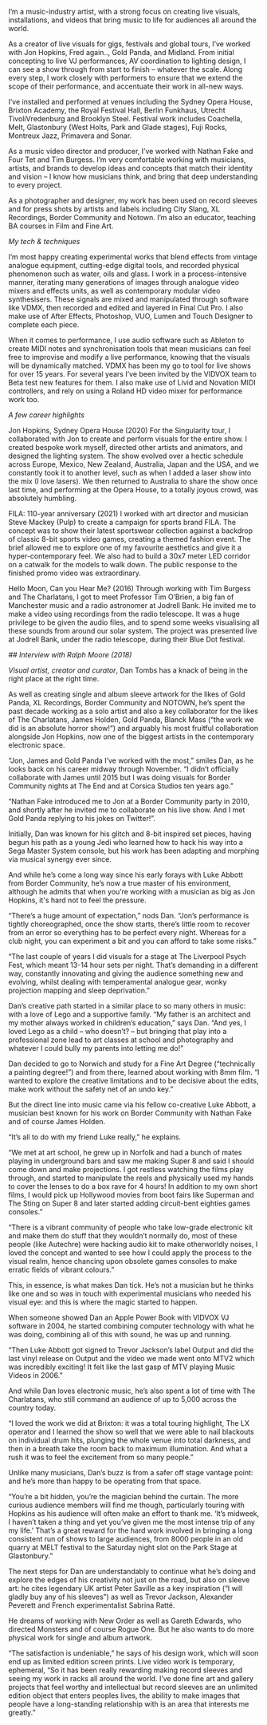 I’m a music-industry artist, with a strong focus on creating live visuals, installations, and videos that bring music to life for audiences all around the world. 

As a creator of live visuals for gigs, festivals and global tours, I’ve worked with Jon Hopkins, Fred again.., Gold Panda, and Midland. From initial concepting to live VJ performances, AV coordination to lighting design, I can see a show through from start to finish – whatever the scale. Along every step, I work closely with performers to ensure that we extend the scope of their performance, and accentuate their work in all-new ways. 

I’ve installed and performed at venues including the Sydney Opera House, Brixton Academy, the Royal Festival Hall, Berlin Funkhaus, Utrecht TivoliVredenburg and Brooklyn Steel. Festival work includes Coachella, Melt, Glastonbury (West Holts, Park and Glade stages), Fuji Rocks, Montreux Jazz, Primavera and Sonar. 

As a music video director and producer, I’ve worked with Nathan Fake and Four Tet and Tim Burgess. I’m very comfortable working with musicians, artists, and brands to develop ideas and concepts that match their identity and vision – I know how musicians think, and bring that deep understanding to every project. 

As a photographer and designer, my work has been used on record sleeves and for press shots by artists and labels including City Slang, XL Recordings, Border Community and Notown. I’m also an educator, teaching BA courses in Film and Fine Art. 

_My tech & techniques_

I’m most happy creating experimental works that blend effects from vintage analogue equipment, cutting-edge digital tools, and recorded physical phenomenon such as water, oils and glass. I work in a process-intensive manner, iterating many generations of images through analogue video mixers and effects units, as well as contemporary modular video synthesisers. These signals are mixed and manipulated through software like VDMX, then recorded and edited and layered in Final Cut Pro. I also make use of After Effects, Photoshop, VUO, Lumen and Touch Designer to complete each piece. 

When it comes to performance, I use audio software such as Ableton to create MIDI notes and synchronisation tools that mean musicians can feel free to improvise and modify a live performance, knowing that the visuals will be dynamically matched. VDMX has been my go to tool for live shows for over 15 years. For several years I’ve been invited by the VIDVOX team to Beta test new features for them. I also make use of Livid and Novation MIDI controllers, and rely on using a Roland HD video mixer for performance work too. 

_A few career highlights_

Jon Hopkins, Sydney Opera House (2020)
For the Singularity tour, I collaborated with Jon to create and perform visuals for the entire show. I created bespoke work myself, directed other artists and animators, and designed the lighting system. The show evolved over a hectic schedule across Europe, Mexico, New Zealand, Australia,  Japan and the USA, and we constantly took it to another level, such as when I added a laser show into the mix (I love lasers). We then returned to Australia to share the show once last time, and performing at the Opera House, to a totally joyous crowd, was absolutely humbling. 

FILA: 110-year anniversary (2021)
I worked with art director and musician Steve Mackey (Pulp) to create a campaign for sports brand FILA. The concept was to show their latest sportswear collection against a backdrop of classic 8-bit sports video games, creating a themed fashion event. The brief allowed me to explore one of my favourite aesthetics and give it a hyper-contemporary feel. We also had to build a 30x7 meter LED corridor on a catwalk for the models to walk down. The public response to the finished promo video was extraordinary. 

Hello Moon, Can you Hear Me? (2016)
Through working with Tim Burgess and The Charlatans, I got to meet Professor Tim O’Brien, a big fan of Manchester music and a radio astronomer at Jodrell Bank. He invited me to make a video using recordings from the radio telescope. It was a huge privilege to be given the audio files, and to spend some weeks visualising all these sounds from around our solar system. The project was presented live at Jodrell Bank, under the radio telescope, during their Blue Dot festival. 

_## Interview with Ralph Moore (2018)_

_Visual artist, creator and curator_, Dan Tombs has a knack of being in the right place at the right time.

As well as creating single and album sleeve artwork for the likes of Gold Panda, XL Recordings, Border Community and NOTOWN, he’s spent the past decade working as a solo artist and also a key collaborator for the likes of The Charlatans, James Holden, Gold Panda, Blanck Mass (“the work we did is an absolute horror show!“) and arguably his most fruitful collaboration alongside Jon Hopkins, now one of the biggest artists in the contemporary electronic space.

“Jon, James and Gold Panda I’ve worked with the most,” smiles Dan, as he looks back on his career midway through November. “I didn’t officially collaborate with James until 2015 but I was doing visuals for Border Community nights at The End and at Corsica Studios ten years ago.”

“Nathan Fake introduced me to Jon at a Border Community party in 2010, and shortly after he invited me to collaborate on his live show. And I met Gold Panda replying to his jokes on Twitter!”.

Initially, Dan was known for his glitch and 8-bit inspired set pieces, having begun his path as a young Jedi who learned how to hack his way into a Sega Master System console, but his work has been adapting and morphing via musical synergy ever since.

And while he’s come a long way since his early forays with Luke Abbott from Border Community, he’s now a true master of his environment, although he admits that when you’re working with a musician as big as Jon Hopkins, it's hard not to feel the pressure.

“There’s a huge amount of expectation,” nods Dan. “Jon’s performance is tightly choreographed, once the show starts, there’s little room to recover from an error so everything has to be perfect every night. Whereas for a club night, you can experiment a bit and you can afford to take some risks.”

“The last couple of years I did visuals for a stage at The Liverpool Psych Fest, which meant 13-14 hour sets per night. That’s demanding in a different way, constantly innovating and giving the audience something new and evolving, whilst dealing with temperamental analogue gear, wonky projection mapping and sleep deprivation.”

Dan’s creative path started in a similar place to so many others in music: with a love of Lego and a supportive family. “My father is an architect and my mother always worked in children’s education,” says Dan. “And yes, I loved Lego as a child – who doesn’t? – but bringing that play into a professional zone lead to art classes at school and photography and whatever I could bully my parents into letting me do!”

Dan decided to go to Norwich and study for a Fine Art Degree (“technically a painting degree!”) and from there, learned about working with 8mm film. “I wanted to explore the creative limitations and to be decisive about the edits, make work without the safety net of an undo key.”

But the direct line into music came via his fellow co-creative Luke Abbott, a musician best known for his work on Border Community with Nathan Fake and of course James Holden.

“It’s all to do with my friend Luke really,” he explains.

“We met at art school, he grew up in Norfolk and had a bunch of mates playing in underground bars and saw me making Super 8 and said I should come down and make projections. I got restless watching the films play through, and started to manipulate the reels and physically used my hands to cover the lenses to do a box rave for 4 hours! In addition to my own short films, I would pick up Hollywood movies from boot fairs like Superman and The Sting on Super 8 and later started adding circuit-bent eighties games consoles.”

“There is a vibrant community of people who take low-grade electronic kit and make them do stuff that they wouldn’t normally do, most of these people (like Autechre) were hacking audio kit to make otherworldly noises, I loved the concept and wanted to see how I could apply the process to the visual realm, hence chancing upon obsolete games consoles to make erratic fields of vibrant colours.”

This, in essence, is what makes Dan tick. He’s not a musician but he thinks like one and so was in touch with experimental musicians who needed his visual eye: and this is where the magic started to happen.

When someone showed Dan an Apple Power Book with VIDVOX VJ software in 2004, he started combining computer technology with what he was doing, combining all of this with sound, he was up and running.

“Then Luke Abbott got signed to Trevor Jackson’s label Output and did the last vinyl release on Output and the video we made went onto MTV2 which was incredibly exciting! It felt like the last gasp of MTV playing Music Videos in 2006.”

And while Dan loves electronic music, he’s also spent a lot of time with The Charlatans, who still command an audience of up to 5,000 across the country today.

“I loved the work we did at Brixton: it was a total touring highlight, The LX operator and I learned the show so well that we were able to nail blackouts on individual drum hits, plunging the whole venue into total darkness, and then in a breath take the room back to maximum illumination. And what a rush it was to feel the excitement from so many people.”

Unlike many musicians, Dan’s buzz is from a safer off stage vantage point: and he’s more than happy to be operating from that space.

“You’re a bit hidden, you’re the magician behind the curtain. The more curious audience members will find me though, particularly touring with Hopkins as his audience will often make an effort to thank me. ‘It’s midweek, I haven’t taken a thing and yet you’ve given me the most intense trip of any my life.’ That’s a great reward for the hard work involved in bringing a long consistent run of shows to large audiences, from 8000 people in an old quarry at MELT festival to the Saturday night slot on the Park Stage at Glastonbury.”

The next steps for Dan are understandably to continue what he’s doing and explore the edges of his creativity not just on the road, but also on sleeve art: he cites legendary UK artist Peter Saville as a key inspiration (“I will gladly buy any of his sleeves”) as well as Trevor Jackson, Alexander Peverett and French experimentalist Sabrina Ratté.

He dreams of working with New Order as well as Gareth Edwards, who directed Monsters and of course Rogue One. But he also wants to do more physical work for single and album artwork.

“The satisfaction is undeniable,” he says of his design work, which will soon end up as limited edition screen prints. Live video work is temporary, ephemeral, “So it has been really rewarding making record sleeves and seeing my work in racks all around the world. I’ve done fine art and gallery projects that feel worthy and intellectual but record sleeves are an unlimited edition object that enters peoples lives, the ability to make images that people have a long-standing relationship with is an area that interests me greatly.”


